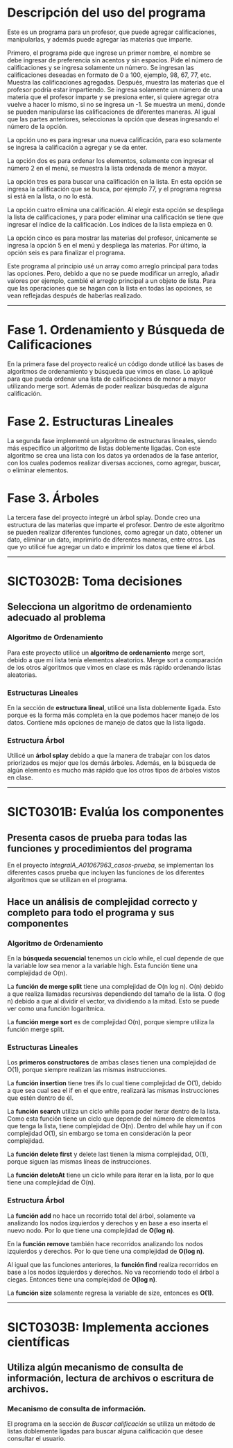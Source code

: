 # Descripción del uso del programa
Este es un programa para un profesor, que puede agregar calificaciones, manipularlas, y además puede agregar las materias que imparte.

Primero, el programa pide que ingrese un primer nombre, el nombre se debe ingresar de preferencia sin acentos y sin espacios. 
Pide el número de calificaciones y se ingresa solamente un número. Se ingresan las calificaciones deseadas en formato de 0 a 100, 
ejemplo, 98, 67, 77, etc. Muestra las calificaciones agregadas. Después, muestra las materias que el profesor podría estar impartiendo.
Se ingresa solamente un número de una materia que el profesor imparte y se presiona enter, si quiere agregar otra vuelve a hacer lo mismo,
si no se ingresa un -1. Se muestra un menú, donde se pueden manipularse las calificaciones de diferentes maneras. Al igual que 
las partes anteriores, seleccionas la opción que deseas ingresando el número de la opción. 

La opción uno es para ingresar una nueva calificación, para eso solamente se ingresa la calificación a agregar y se da enter.

La opción dos es para ordenar los elementos, solamente con ingresar el número 2 en el menú, se muestra la lista ordenada de menor a mayor.

La opción tres es para buscar una calificación en la lista. En esta opción se ingresa la calificación que se busca, por ejemplo 77, 
y el programa regresa si está en la lista, o no lo está.

La opción cuatro elimina una calificación. Al elegir esta opción se despliega la lista de calificaciones, y para poder eliminar
una calificación se tiene que ingresar el índice de la calificación. Los índices de la lista empieza en 0. 

La opción cinco es para mostrar las materias del profesor, únicamente se ingresa la opción 5 en el menú y despliega las materias.
Por último, la opción seis es para finalizar el programa.

Este programa al principio usé un array como arreglo principal para todas las opciones. Pero, debido a que no se puede modificar
un arreglo, añadir valores por ejemplo, cambié el arreglo principal a un objeto de lista. Para que las operaciones que se hagan
con la lista en todas las opciones, se vean reflejadas después de haberlas realizado.

---
# Fase 1. Ordenamiento y Búsqueda de Calificaciones
En la primera fase del proyecto realicé un código donde utilicé las bases de algoritmos de ordenamiento y búsqueda que vimos en clase.
Lo apliqué para que pueda ordenar una lista de calificaciones de menor a mayor utilizando merge sort. Además de poder realizar búsquedas de alguna calificación.

# Fase 2. Estructuras Lineales
La segunda fase implementé un algoritmo de estructuras lineales, siendo más específico un algoritmo de listas doblemente ligadas.
Con este algoritmo se crea una lista con los datos ya ordenados de la fase anterior, con los cuales podemos realizar diversas acciones, como agregar, buscar, o eliminar elementos.

# Fase 3. Árboles
La tercera fase del proyecto integré un árbol splay. Donde creo una estructura de las materias que imparte el profesor. Dentro de este algoritmo se pueden
realizar diferentes funciones, como agregar un dato, obtener un dato, eliminar un dato, imprimirlo de diferentes maneras, entre otros. Las que yo utilicé fue
agregar un dato e imprimir los datos que tiene el árbol.

---

# SICT0302B: Toma decisiones
## Selecciona un algoritmo de ordenamiento adecuado al problema
### Algoritmo de Ordenamiento
Para este proyecto utilicé un **algoritmo de ordenamiento** merge sort, debido a que mi lista tenía elementos aleatorios.
Merge sort a comparación de los otros algoritmos que vimos en clase es más rápido ordenando listas aleatorias.

### Estructuras Lineales
En la sección de **estructura lineal**, utilicé una lista doblemente ligada. Esto porque es la forma más completa en la que podemos hacer manejo de los datos.
Contiene más opciones de manejo de datos que la lista ligada.

### Estructura Árbol
Utilicé un **árbol splay** debido a que la manera de trabajar con los datos priorizados es mejor que los demás árboles. Además, en la búsqueda de algún elemento
es mucho más rápido que los otros tipos de árboles vistos en clase.

---

# SICT0301B: Evalúa los componentes
## Presenta casos de prueba para todas las funciones y procedimientos del programa
En el proyecto *IntegralA_A01067963_casos-prueba*, se implementan los diferentes casos prueba que incluyen las funciones
de los diferentes algoritmos que se utilizan en el programa.

## Hace un análisis de complejidad correcto y completo para todo el programa y sus componentes

### Algoritmo de Ordenamiento
En la **búsqueda secuencial** tenemos un ciclo while, el cual depende de que la variable low sea menor a la variable high. Esta función tiene una complejidad de O(n).

La **función de merge split** tiene una complejidad de O(n log n). O(n) debido a que realiza llamadas recursivas dependiendo del tamaño de la lista.
O (log n) debido a que al dividir el vector, va dividiendo a la mitad. Esto se puede ver como una función logarítmica.

La **función merge sort** es de complejidad O(n), porque siempre utiliza la función merge split.

### Estructuras Lineales
Los **primeros constructores** de ambas clases tienen una complejidad de O(1), porque siempre realizan las mismas instrucciones.

La **función insertion** tiene tres ifs lo cual tiene complejidad de O(1), debido a que sea cual sea el if en el que entre, realizará las mismas instrucciones que estén dentro de él.

La **función search** utiliza un ciclo while para poder iterar dentro de la lista. Como esta función tiene un ciclo que depende del número de elementos que tenga la lista,
tiene complejidad de O(n). Dentro del while hay un if con complejidad O(1), sin embargo se toma en consideración la peor complejidad.

La **función delete first** y delete last tienen la misma complejidad, O(1), porque siguen las mismas líneas de instrucciones.

La **función deleteAt** tiene un ciclo while para iterar en la lista, por lo que tiene una complejidad de O(n).

### Estructura Árbol
La **función add** no hace un recorrido total del árbol, solamente va analizando los nodos izquierdos y derechos y en base a eso
inserta el nuevo nodo. Por lo que tiene una complejidad de **O(log n)**.

En la **función remove** también hace recorridos analizando los nodos izquierdos y derechos. Por lo que tiene una complejidad de **O(log n)**.

Al igual que las funciones anteriores, la **función find** realiza recorridos en base a los nodos izquierdos y derechos. No va recorriendo
todo el árbol a ciegas. Entonces tiene una complejidad de **O(log n)**.

La **función size** solamente regresa la variable de size, entonces es **O(1)**.

---

# SICT0303B: Implementa acciones científicas
## Utiliza algún mecanismo de consulta de información, lectura de archivos o escritura de archivos.

### Mecanismo de consulta de información.
El programa en la sección de *Buscar calificación* se utiliza un método de listas doblemente ligadas para buscar alguna calificación
que desee consultar el usuario. 